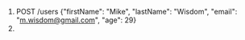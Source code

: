 1) POST /users
{"firstName": "Mike", "lastName": "Wisdom", "email": "m.wisdom@gmail.com", "age": 29}
2) 